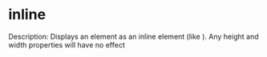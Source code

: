 # inline

Description: Displays an element as an inline element (like <span>). Any height and width properties will have no effect
